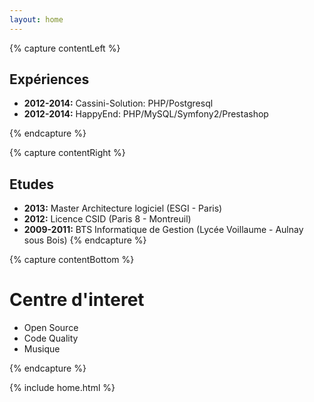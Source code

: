 ```yaml
---
layout: home
---
```


{% capture contentLeft %}
## Expériences  ##
- **2012-2014:** Cassini-Solution: PHP/Postgresql
- **2012-2014:** HappyEnd: PHP/MySQL/Symfony2/Prestashop

{% endcapture %}

{% capture contentRight %}
## Etudes ##

- **2013:** Master Architecture logiciel (ESGI - Paris)
- **2012:** Licence CSID (Paris 8 - Montreuil)
- **2009-2011:** BTS Informatique de Gestion (Lycée Voillaume - Aulnay sous Bois)
{% endcapture %}

{% capture contentBottom %}
# Centre d'interet #

- Open Source
- Code Quality
- Musique

{% endcapture %}

{% include home.html %}
